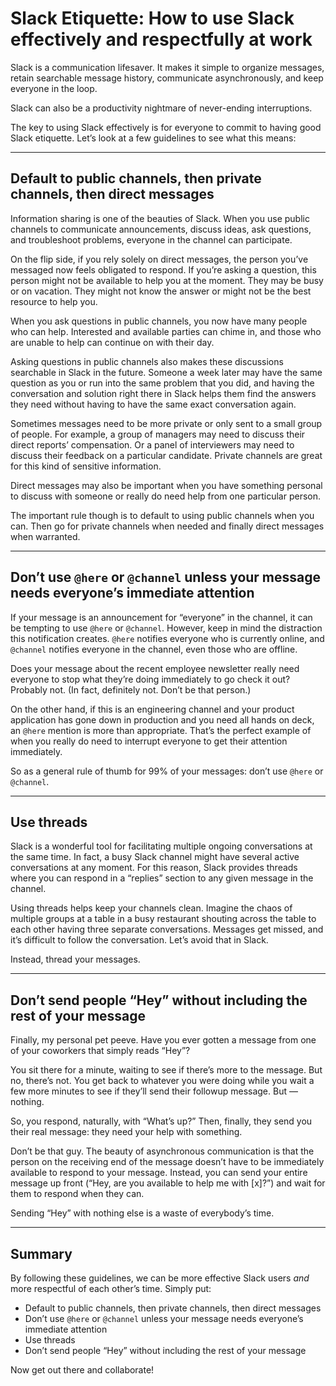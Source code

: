 # Slack Etiquette: How to use Slack effectively and respectfully at work

Slack is a communication lifesaver. It makes it simple to organize messages, retain searchable message history, communicate asynchronously, and keep everyone in the loop.

Slack can also be a productivity nightmare of never-ending interruptions.

The key to using Slack effectively is for everyone to commit to having good Slack etiquette. Let’s look at a few guidelines to see what this means:

---

## Default to public channels, then private channels, then direct messages

Information sharing is one of the beauties of Slack. When you use public channels to communicate announcements, discuss ideas, ask questions, and troubleshoot problems, everyone in the channel can participate.

On the flip side, if you rely solely on direct messages, the person you’ve messaged now feels obligated to respond. If you’re asking a question, this person might not be available to help you at the moment. They may be busy or on vacation. They might not know the answer or might not be the best resource to help you.

When you ask questions in public channels, you now have many people who can help. Interested and available parties can chime in, and those who are unable to help can continue on with their day.

Asking questions in public channels also makes these discussions searchable in Slack in the future. Someone a week later may have the same question as you or run into the same problem that you did, and having the conversation and solution right there in Slack helps them find the answers they need without having to have the same exact conversation again.

Sometimes messages need to be more private or only sent to a small group of people. For example, a group of managers may need to discuss their direct reports’ compensation. Or a panel of interviewers may need to discuss their feedback on a particular candidate. Private channels are great for this kind of sensitive information.

Direct messages may also be important when you have something personal to discuss with someone or really do need help from one particular person.

The important rule though is to default to using public channels when you can. Then go for private channels when needed and finally direct messages when warranted.

---

## Don’t use `@here` or `@channel` unless your message needs everyone’s immediate attention

If your message is an announcement for “everyone” in the channel, it can be tempting to use `@here` or `@channel`. However, keep in mind the distraction this notification creates. `@here` notifies everyone who is currently online, and `@channel` notifies everyone in the channel, even those who are offline.

Does your message about the recent employee newsletter really need everyone to stop what they’re doing immediately to go check it out? Probably not. (In fact, definitely not. Don’t be that person.)

On the other hand, if this is an engineering channel and your product application has gone down in production and you need all hands on deck, an `@here` mention is more than appropriate. That’s the perfect example of when you really do need to interrupt everyone to get their attention immediately.

So as a general rule of thumb for 99% of your messages: don’t use `@here` or `@channel`.

---

## Use threads

Slack is a wonderful tool for facilitating multiple ongoing conversations at the same time. In fact, a busy Slack channel might have several active conversations at any moment. For this reason, Slack provides threads where you can respond in a “replies” section to any given message in the channel.

Using threads helps keep your channels clean. Imagine the chaos of multiple groups at a table in a busy restaurant shouting across the table to each other having three separate conversations. Messages get missed, and it’s difficult to follow the conversation. Let’s avoid that in Slack.

Instead, thread your messages.

---

## Don’t send people “Hey” without including the rest of your message

Finally, my personal pet peeve. Have you ever gotten a message from one of your coworkers that simply reads “Hey”?

You sit there for a minute, waiting to see if there’s more to the message. But no, there’s not. You get back to whatever you were doing while you wait a few more minutes to see if they’ll send their followup message. But — nothing.

So, you respond, naturally, with “What’s up?” Then, finally, they send you their real message: they need your help with something.

Don’t be that guy. The beauty of asynchronous communication is that the person on the receiving end of the message doesn’t have to be immediately available to respond to your message. Instead, you can send your entire message up front (“Hey, are you available to help me with [x]?”) and wait for them to respond when they can.

Sending “Hey” with nothing else is a waste of everybody’s time.

---

## Summary

By following these guidelines, we can be more effective Slack users *and* more respectful of each other’s time. Simply put:

* Default to public channels, then private channels, then direct messages
* Don’t use `@here` or `@channel` unless your message needs everyone’s immediate attention
* Use threads
* Don’t send people “Hey” without including the rest of your message

Now get out there and collaborate!
